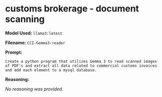 # customs brokerage - document scanning

**Model Used:** `llama3:latest`

**Filename:** `CCI-Gemma3-reader`

**Prompt:**

```
Create a python program that utilizes Gemma 3 to read scanned images of PDF's and extract all data related to commercial customs invoices and add each element to a mysql database.
```

**Reasoning:**

_No reasoning was provided._